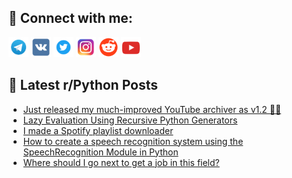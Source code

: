 ## 🔎 Connect with me:
[<img src="https://github.com/bullbesh/bullbesh/blob/main/images/Telegram.png" width="32" height="32" />](https://t.me/bullbesh)
[<img src="https://github.com/bullbesh/bullbesh/blob/main/images/VK.png" width="32" height="32" />](https://vk.com/bullbesh)
[<img src="https://github.com/bullbesh/bullbesh/blob/main/images/Twitter.png" width="32" height="32" />](https://twitter.com/bullbesh1)
[<img src="https://github.com/bullbesh/bullbesh/blob/main/images/Instagram.png" width="32" height="32" />](https://www.instagram.com/bullbesh)
[<img src="https://github.com/bullbesh/bullbesh/blob/main/images/Reddit.png" width="32" height="32" />](https://www.reddit.com/user/bullbesh)
[<img src="https://github.com/bullbesh/bullbesh/blob/main/images/YouTube.png" width="32" height="32" />](https://www.youtube.com/channel/UCtfjRs6uzgq5mfm8S06WTcg)

## 📕 Latest r/Python Posts
<!-- BLOG-POST-LIST:START -->
- [Just released my much-improved YouTube archiver as v1.2 🎉🎉](https://www.reddit.com/r/Python/comments/1045ug4/just_released_my_muchimproved_youtube_archiver_as/)
- [Lazy Evaluation Using Recursive Python Generators](https://www.reddit.com/r/Python/comments/10451s1/lazy_evaluation_using_recursive_python_generators/)
- [I made a Spotify playlist downloader](https://www.reddit.com/r/Python/comments/1042o9y/i_made_a_spotify_playlist_downloader/)
- [How to create a speech recognition system using the SpeechRecognition Module in Python](https://www.reddit.com/r/Python/comments/1042gt9/how_to_create_a_speech_recognition_system_using/)
- [Where should I go next to get a job in this field?](https://www.reddit.com/r/Python/comments/10428zo/where_should_i_go_next_to_get_a_job_in_this_field/)
<!-- BLOG-POST-LIST:END -->
